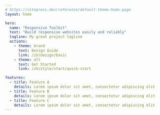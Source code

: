```yaml
---
# https://vitepress.dev/reference/default-theme-home-page
layout: home

hero:
  name: "Responsive Toolkit"
  text: "Build responsive websites easily and reliably"
  tagline: My great project tagline
  actions:
    - theme: brand
      text: Design Guide
      link: /zh/design/basic
    - theme: alt
      text: Get Started
      link: /zh/style/start/quick-start

features:
  - title: Feature A
    details: Lorem ipsum dolor sit amet, consectetur adipiscing elit
  - title: Feature B
    details: Lorem ipsum dolor sit amet, consectetur adipiscing elit
  - title: Feature C
    details: Lorem ipsum dolor sit amet, consectetur adipiscing elit
---
```

